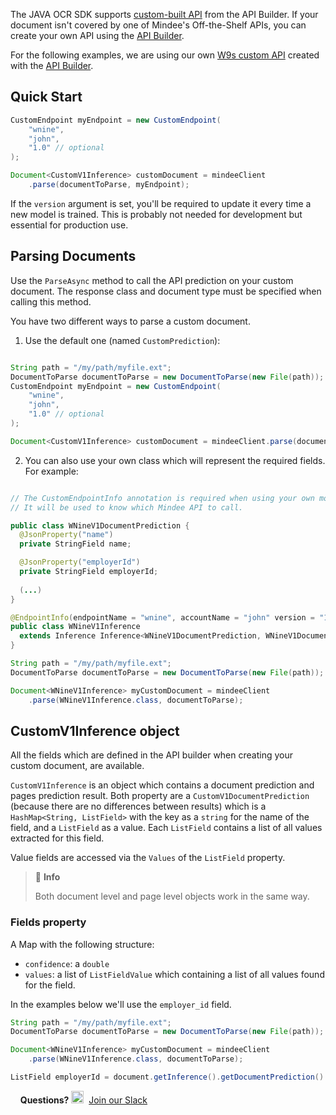 The JAVA OCR SDK supports [custom-built API](https://developers.mindee.com/docs/build-your-first-document-parsing-api) from the API Builder.
If your document isn't covered by one of Mindee's Off-the-Shelf APIs, you can create your own API using the [API Builder](https://developers.mindee.com/docs/overview).

For the following examples, we are using our own [W9s custom API](https://developers.mindee.com/docs/w9-forms-ocr) created with the [API Builder](https://developers.mindee.com/docs/overview).

## Quick Start

```java
CustomEndpoint myEndpoint = new CustomEndpoint(
    "wnine",
    "john",
    "1.0" // optional
);

Document<CustomV1Inference> customDocument = mindeeClient
    .parse(documentToParse, myEndpoint);
```

If the `version` argument is set, you'll be required to update it every time a new model is trained.
This is probably not needed for development but essential for production use.

## Parsing Documents
Use the `ParseAsync` method to call the API prediction on your custom document.
The response class and document type must be specified when calling this method.

You have two different ways to parse a custom document.

1. Use the default one (named ``CustomPrediction``):
```java

String path = "/my/path/myfile.ext";
DocumentToParse documentToParse = new DocumentToParse(new File(path));
CustomEndpoint myEndpoint = new CustomEndpoint(
    "wnine",
    "john",
    "1.0" // optional
);

Document<CustomV1Inference> customDocument = mindeeClient.parse(documentToParse, myEndpoint);
```

2. You can also use your own class which will represent the required fields. For example:
```java

// The CustomEndpointInfo annotation is required when using your own model.
// It will be used to know which Mindee API to call.

public class WNineV1DocumentPrediction {
  @JsonProperty("name")
  private StringField name;

  @JsonProperty("employerId")
  private StringField employerId;
  
  (...)
}

@EndpointInfo(endpointName = "wnine", accountName = "john" version = "1")
public class WNineV1Inference
  extends Inference Inference<WNineV1DocumentPrediction, WNineV1DocumentPrediction> {
}

String path = "/my/path/myfile.ext";
DocumentToParse documentToParse = new DocumentToParse(new File(path));

Document<WNineV1Inference> myCustomDocument = mindeeClient
    .parse(WNineV1Inference.class, documentToParse);
```

## CustomV1Inference object
All the fields which are defined in the API builder when creating your custom document, are available.

`CustomV1Inference` is an object which contains a document prediction and pages prediction result.
Both property are a `CustomV1DocumentPrediction` (because there are no differences between results) which is a `HashMap<String, ListField>` with the key as a `string` for the name of the field, and a `ListField` as a value.
Each `ListField` contains a list of all values extracted for this field. 

Value fields are accessed via the `Values` of the `ListField` property.

> 📘 **Info**
>
> Both document level and page level objects work in the same way.

### Fields property
A Map with the following structure:
* `confidence`: a `double`
* `values`: a list of `ListFieldValue` which containing a list of all values found for the field.

In the examples below we'll use the `employer_id` field.

```java
String path = "/my/path/myfile.ext";
DocumentToParse documentToParse = new DocumentToParse(new File(path));

Document<WNineV1Inference> myCustomDocument = mindeeClient
    .parse(WNineV1Inference.class, documentToParse);

ListField employerId = document.getInference().getDocumentPrediction().get("employer_id");
```

&nbsp;
&nbsp;
**Questions?**
<img alt="Slack Logo Icon" style="display:inline!important" src="https://files.readme.io/5b83947-Slack.png" width="20" height="20">&nbsp;&nbsp;[Join our Slack](https://join.slack.com/t/mindee-community/shared_invite/zt-1jv6nawjq-FDgFcF2T5CmMmRpl9LLptw)
